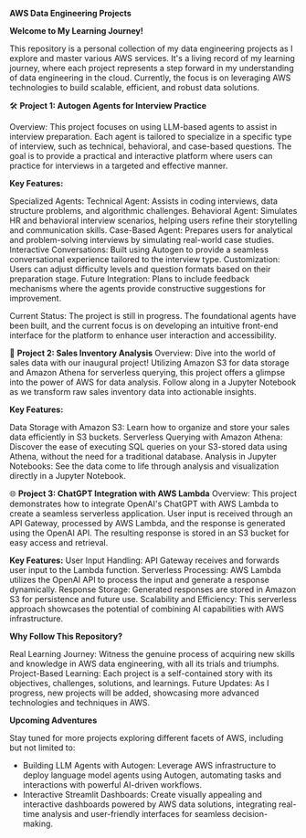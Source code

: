 **AWS Data Engineering Projects**

**Welcome to My Learning Journey!**

This repository is a personal collection of my data engineering projects as I explore and master various AWS services. It's a living record of my learning journey, where each project represents a step forward in my understanding of data engineering in the cloud. Currently, the focus is on leveraging AWS technologies to build scalable, efficient, and robust data solutions.

🛠 **Project 1: Autogen Agents for Interview Practice**

Overview: This project focuses on using LLM-based agents to assist in interview preparation. Each agent is tailored to specialize in a specific type of interview, such as technical, behavioral, and case-based questions. The goal is to provide a practical and interactive platform where users can practice for interviews in a targeted and effective manner.

**Key Features:**

Specialized Agents:
Technical Agent: Assists in coding interviews, data structure problems, and algorithmic challenges.
Behavioral Agent: Simulates HR and behavioral interview scenarios, helping users refine their storytelling and communication skills.
Case-Based Agent: Prepares users for analytical and problem-solving interviews by simulating real-world case studies.
Interactive Conversations: Built using Autogen to provide a seamless conversational experience tailored to the interview type.
Customization: Users can adjust difficulty levels and question formats based on their preparation stage.
Future Integration: Plans to include feedback mechanisms where the agents provide constructive suggestions for improvement.

Current Status:
The project is still in progress. The foundational agents have been built, and the current focus is on developing an intuitive front-end interface for the platform to enhance user interaction and accessibility.

🌟 **Project 2: Sales Inventory Analysis**
Overview: Dive into the world of sales data with our inaugural project! Utilizing Amazon S3 for data storage and Amazon Athena for serverless querying, this project offers a glimpse into the power of AWS for data analysis. Follow along in a Jupyter Notebook as we transform raw sales inventory data into actionable insights.

**Key Features:**

Data Storage with Amazon S3: Learn how to organize and store your sales data efficiently in S3 buckets.
Serverless Querying with Amazon Athena: Discover the ease of executing SQL queries on your S3-stored data using Athena, without the need for a traditional database.
Analysis in Jupyter Notebooks: See the data come to life through analysis and visualization directly in a Jupyter Notebook.

🌐 **Project 3: ChatGPT Integration with AWS Lambda**
Overview: This project demonstrates how to integrate OpenAI's ChatGPT with AWS Lambda to create a seamless serverless application. User input is received through an API Gateway, processed by AWS Lambda, and the response is generated using the OpenAI API. The resulting response is stored in an S3 bucket for easy access and retrieval.

**Key Features:**
User Input Handling: API Gateway receives and forwards user input to the Lambda function.
Serverless Processing: AWS Lambda utilizes the OpenAI API to process the input and generate a response dynamically.
Response Storage: Generated responses are stored in Amazon S3 for persistence and future use.
Scalability and Efficiency: This serverless approach showcases the potential of combining AI capabilities with AWS infrastructure.

**Why Follow This Repository?**

Real Learning Journey: Witness the genuine process of acquiring new skills and knowledge in AWS data engineering, with all its trials and triumphs.
Project-Based Learning: Each project is a self-contained story with its objectives, challenges, solutions, and learnings.
Future Updates: As I progress, new projects will be added, showcasing more advanced technologies and techniques in AWS.

**Upcoming Adventures**

Stay tuned for more projects exploring different facets of AWS, including but not limited to:
* Building LLM Agents with Autogen: Leverage AWS infrastructure to deploy language model agents using Autogen, automating tasks and interactions with powerful AI-driven workflows.
* Interactive Streamlit Dashboards: Create visually appealing and interactive dashboards powered by AWS data solutions, integrating real-time analysis and user-friendly interfaces for seamless decision-making.
